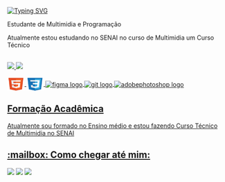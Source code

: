 <a href="https://git.io/typing-svg"><img src="https://readme-typing-svg.demolab.com?font=Fira+Code&pause=1000&color=6E00BA&random=false&width=435&lines=Ol%C3%A1+eu+sou+Giovanny+%2C+Bora+l%C3%A1!+%F0%9F%91%8A" alt="Typing SVG" /></a>

<div>
  <p>
    Estudante de Multimidia e Programação
  </p>

  <p>
    Atualmente estou estudando no SENAI no curso de Multimidia um Curso Técnico
  </p>
</div>

<br>

<div>
  <a href="https://github.com/GiovannyMCA">
<img height="160em" src="https://github-readme-stats.vercel.app/api/top-langs/?username=GiovannyMCA&layout=compact&langs_count=7&theme=dracula"/>
<img height="160em" src="https://github-readme-stats.vercel.app/api?username=GiovannyMCA&show_icons=true&theme=dracula&include_all_commits=true&count_private=true"/>
</div>

<div style="display: inline_block"><br>
  <img align="center" alt="Tadeu-HTML" height="30" width="40" src="https://raw.githubusercontent.com/devicons/devicon/master/icons/html5/html5-original.svg">
  <img align="center" alt="Tadeu-CSS" height="30" width="40" src="https://raw.githubusercontent.com/devicons/devicon/master/icons/css3/css3-original.svg">
  <img align="center"  alt="figma logo" height="30" width="40" src="https://cdn.jsdelivr.net/gh/devicons/devicon/icons/figma/figma-original.svg"/>
  <img align="center"  alt="git logo" height="30" width="40" src="https://cdn.simpleicons.org/git/F05032"/>
  <img align="center"  alt="adobephotoshop logo" height="30" width="40"src="https://skillicons.dev/icons?i=ps" height="40"/>

</div>

<div>
  <h2>Formação Acadêmica</h2>

  Atualmente sou formado no Ensino médio e estou fazendo Curso Técnico de Multimidia no SENAI 

</div>


<div>
  <h2>:mailbox: Como chegar até mim:</h2>
  <a href="https://discord.com/invite/7rrMkr5B" target="_blank"><img src="https://img.shields.io/badge/Discord-7289DA?style=for-the-badge&logo=discord&logoColor=white" target="_blank"></a> 
  <a href = "mailto:giovannymcangelo@gmail.com"><img src="https://img.shields.io/badge/Gmail-D14836?style=for-the-badge&logo=gmail&logoColor=white" target="_blank"></a>
  <a href="www.linkedin.com/in/giovanny-matheus-4bb8852bb" target="_blank"><img src="https://img.shields.io/badge/-LinkedIn-%230077B5?style=for-the-badge&logo=linkedin&logoColor=white" target="_blank"></a>
 
</div>

<!--
**GiovannyMCA/GiovannyMCA** is a ✨ _special_ ✨ repository because its `README.md` (this file) appears on your GitHub profile.

Here are some ideas to get you started:

- 🔭 I’m currently working on ...
- 🌱 I’m currently learning ...
- 👯 I’m looking to collaborate on ...
- 🤔 I’m looking for help with ...
- 💬 Ask me about ...
- 📫 How to reach me: ...
- 😄 Pronouns: ...
- ⚡ Fun fact: ...
-->
